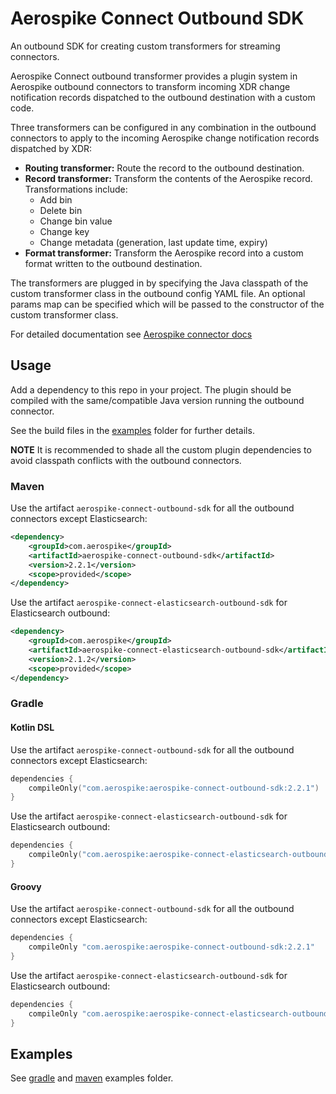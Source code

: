 # Aerospike Connect Outbound SDK

An outbound SDK for creating custom transformers for streaming connectors.

Aerospike Connect outbound transformer provides a plugin system in Aerospike
outbound connectors to transform incoming XDR change notification records
dispatched to the outbound destination with a custom code.

Three transformers can be configured in any combination in the outbound
connectors to apply to the incoming Aerospike change notification records
dispatched by XDR:

- **Routing transformer:** Route the record to the outbound destination.
- **Record transformer:** Transform the contents of the Aerospike record.
  Transformations include:
    - Add bin
    - Delete bin
    - Change bin value
    - Change key
    - Change metadata (generation, last update time, expiry)
- **Format transformer:** Transform the Aerospike record into a custom format
  written to the outbound destination.

The transformers are plugged in by specifying the Java classpath of the custom
transformer class in the outbound config YAML file. An optional params map can
be specified which will be passed to the constructor of the custom transformer
class.

For detailed documentation
see [Aerospike connector docs](https://docs.aerospike.com/docs/connect/streaming-from-asdb/outbound-message-transform.html)

## Usage

Add a dependency to this repo in your project. The plugin should be compiled
with the same/compatible Java version running the outbound connector.

See the build files in the [examples](/examples) folder for further details.

**NOTE** It is recommended to shade all the custom plugin dependencies to avoid
classpath conflicts with the outbound connectors.

### Maven

Use the artifact `aerospike-connect-outbound-sdk` for all the outbound connectors except Elasticsearch:

```xml
<dependency>
    <groupId>com.aerospike</groupId>
    <artifactId>aerospike-connect-outbound-sdk</artifactId>
    <version>2.2.1</version>
    <scope>provided</scope>
</dependency>
```

Use the artifact `aerospike-connect-elasticsearch-outbound-sdk` for Elasticsearch outbound:

```xml
<dependency>
    <groupId>com.aerospike</groupId>
    <artifactId>aerospike-connect-elasticsearch-outbound-sdk</artifactId>
    <version>2.1.2</version>
    <scope>provided</scope>
</dependency>
```

### Gradle

#### Kotlin DSL

Use the artifact `aerospike-connect-outbound-sdk` for all the outbound connectors except Elasticsearch:

```kotlin
dependencies {
    compileOnly("com.aerospike:aerospike-connect-outbound-sdk:2.2.1")
}
```

Use the artifact `aerospike-connect-elasticsearch-outbound-sdk` for Elasticsearch outbound:

```kotlin
dependencies {
    compileOnly("com.aerospike:aerospike-connect-elasticsearch-outbound-sdk:2.1.2")
}
```

#### Groovy

Use the artifact `aerospike-connect-outbound-sdk` for all the outbound connectors except Elasticsearch:

```groovy
dependencies {
    compileOnly "com.aerospike:aerospike-connect-outbound-sdk:2.2.1"
}
```

Use the artifact `aerospike-connect-elasticsearch-outbound-sdk` for Elasticsearch outbound:

```groovy
dependencies {
    compileOnly "com.aerospike:aerospike-connect-elasticsearch-outbound-sdk:2.1.2"
}
```

## Examples

See [gradle](/examples/gradle) and [maven](/examples/maven) examples folder.
